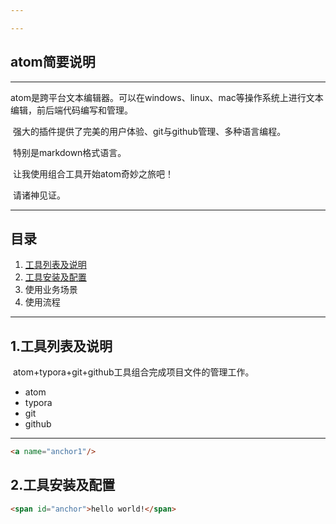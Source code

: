 ```yaml
---

---
```


## atom简要说明

------

​	atom是跨平台文本编辑器。可以在windows、linux、mac等操作系统上进行文本编辑，前后端代码编写和管理。

​	强大的插件提供了完美的用户体验、git与github管理、多种语言编程。

​	特别是markdown格式语言。

​	让我使用组合工具开始atom奇妙之旅吧！

​	请诸神见证。

------



## 目录

1. [工具列表及说明](#anchor)
2. [工具安装及配置](#anchor1)
3. 使用业务场景
4. 使用流程


------



## 1.工具列表及说明

​	atom+typora+git+github工具组合完成项目文件的管理工作。

- atom
- typora
- git
- github

------



```html
<a name="anchor1"/>
```

## 2.工具安装及配置
```html
<span id="anchor">hello world!</span>
```